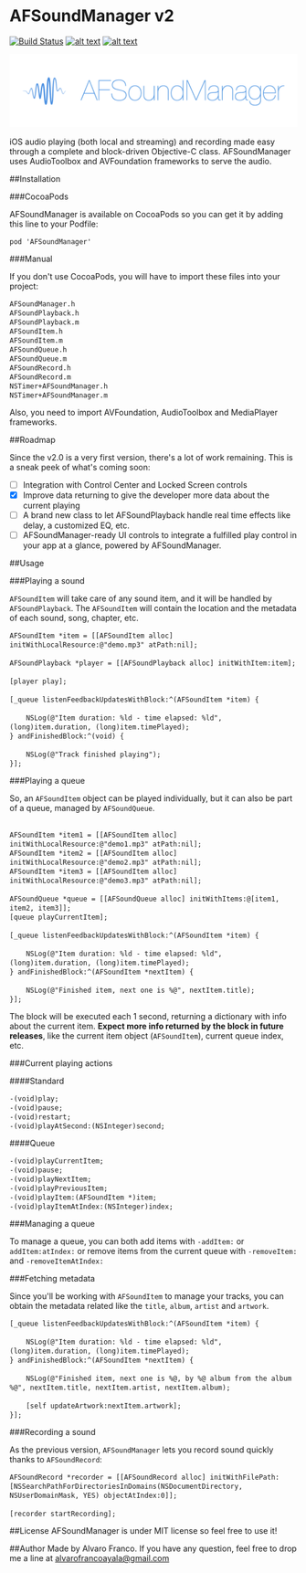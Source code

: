 AFSoundManager v2
==============

[![Build Status](https://travis-ci.org/AlvaroFranco/AFSoundManager.svg?branch=master)](https://travis-ci.org/AlvaroFranco/AFSoundManager)
[![alt text](https://cocoapod-badges.herokuapp.com/v/AFSoundManager/badge.png "")]()
[![alt text](https://cocoapod-badges.herokuapp.com/p/AFSoundManager/badge.png "")]()

![AFSoundManager](images/banner.png)


iOS audio playing (both local and streaming) and recording made easy through a complete and block-driven Objective-C class. AFSoundManager uses AudioToolbox and AVFoundation frameworks to serve the audio.

##Installation

###CocoaPods

AFSoundManager is available on CocoaPods so you can get it by adding this line to your Podfile:

	pod 'AFSoundManager'

###Manual

If you don't use CocoaPods, you will have to import these files into your project:

	AFSoundManager.h
	AFSoundPlayback.h
	AFSoundPlayback.m
	AFSoundItem.h
	AFSoundItem.m
	AFSoundQueue.h
	AFSoundQueue.m
	AFSoundRecord.h
	AFSoundRecord.m
	NSTimer+AFSoundManager.h
	NSTimer+AFSoundManager.m
	
Also, you need to import AVFoundation, AudioToolbox and MediaPlayer frameworks.

##Roadmap

Since the v2.0 is a very first version, there's a lot of work remaining. This is a sneak peek of what's coming soon:

* [ ] Integration with Control Center and Locked Screen controls
* [x] Improve data returning to give the developer more data about the current playing
* [ ] A brand new class to let AFSoundPlayback handle real time effects like delay, a customized EQ, etc.
* [ ] AFSoundManager-ready UI controls to integrate a fulfilled play control in your app at a glance, powered by AFSoundManager.

##Usage

###Playing a sound

```AFSoundItem``` will take care of any sound item, and it will be handled by ```AFSoundPlayback```. The ```AFSoundItem``` will contain the location and the metadata of each sound, song, chapter, etc.

```objc
AFSoundItem *item = [[AFSoundItem alloc] initWithLocalResource:@"demo.mp3" atPath:nil];
    
AFSoundPlayback *player = [[AFSoundPlayback alloc] initWithItem:item];
	
[player play];

[_queue listenFeedbackUpdatesWithBlock:^(AFSoundItem *item) {
        
    NSLog(@"Item duration: %ld - time elapsed: %ld", (long)item.duration, (long)item.timePlayed);
} andFinishedBlock:^(void) {
        
    NSLog(@"Track finished playing");
}];

```

###Playing a queue

So, an ```AFSoundItem``` object can be played individually, but it can also be part of a queue, managed by ```AFSoundQueue```.

```objc

AFSoundItem *item1 = [[AFSoundItem alloc] initWithLocalResource:@"demo1.mp3" atPath:nil];
AFSoundItem *item2 = [[AFSoundItem alloc] initWithLocalResource:@"demo2.mp3" atPath:nil];
AFSoundItem *item3 = [[AFSoundItem alloc] initWithLocalResource:@"demo3.mp3" atPath:nil];

AFSoundQueue *queue = [[AFSoundQueue alloc] initWithItems:@[item1, item2, item3]];
[queue playCurrentItem];

[_queue listenFeedbackUpdatesWithBlock:^(AFSoundItem *item) {
        
    NSLog(@"Item duration: %ld - time elapsed: %ld", (long)item.duration, (long)item.timePlayed);
} andFinishedBlock:^(AFSoundItem *nextItem) {
        
    NSLog(@"Finished item, next one is %@", nextItem.title);
}];

```

The block will be executed each 1 second, returning a dictionary with info about the current item. **Expect more info returned by the block in future releases**, like the current item object (```AFSoundItem```), current queue index, etc.

###Current playing actions

####Standard

```objc
-(void)play;
-(void)pause;
-(void)restart;
-(void)playAtSecond:(NSInteger)second;
```

####Queue

```objc
-(void)playCurrentItem;
-(void)pause;
-(void)playNextItem;
-(void)playPreviousItem;
-(void)playItem:(AFSoundItem *)item;
-(void)playItemAtIndex:(NSInteger)index;
```

###Managing a queue

To manage a queue, you can both add items with ```-addItem:``` or ```addItem:atIndex:``` or remove items from the current queue with ```-removeItem:``` and ```-removeItemAtIndex:```


###Fetching metadata

Since you'll be working with ```AFSoundItem``` to manage your tracks, you can obtain the metadata related like the ```title```, ```album```, ```artist``` and ```artwork```.

```objc
[_queue listenFeedbackUpdatesWithBlock:^(AFSoundItem *item) {
        
    NSLog(@"Item duration: %ld - time elapsed: %ld", (long)item.duration, (long)item.timePlayed);
} andFinishedBlock:^(AFSoundItem *nextItem) {
        
    NSLog(@"Finished item, next one is %@, by %@ album from the album %@", nextItem.title, nextItem.artist, nextItem.album);
    
    [self updateArtwork:nextItem.artwork];
}];
```

###Recording a sound

As the previous version, ```AFSoundManager``` lets you record sound quickly thanks to ```AFSoundRecord```:

```objc
AFSoundRecord *recorder = [[AFSoundRecord alloc] initWithFilePath:[NSSearchPathForDirectoriesInDomains(NSDocumentDirectory, NSUserDomainMask, YES) objectAtIndex:0]];

[recorder startRecording];
```

##License
AFSoundManager is under MIT license so feel free to use it!

##Author
Made by Alvaro Franco. If you have any question, feel free to drop me a line at [alvarofrancoayala@gmail.com](mailto:alvarofrancoayala@gmail.com)
